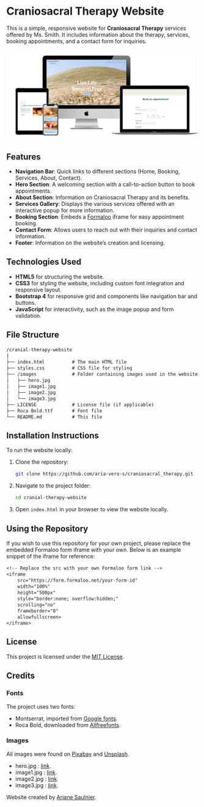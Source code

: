 # Craniosacral Therapy Website

This is a simple, responsive website for **Craniosacral Therapy** services offered by Ms. Smith. It includes information about the therapy, services, booking appointments, and a contact form for inquiries.

![Website Mockup](mockup.png)

## Features

- **Navigation Bar**: Quick links to different sections (Home, Booking, Services, About, Contact).
- **Hero Section**: A welcoming section with a call-to-action button to book appointments.
- **About Section**: Information on Craniosacral Therapy and its benefits.
- **Services Gallery**: Displays the various services offered with an interactive popup for more information.
- **Booking Section**: Embeds a [Formaloo](https://formaloo.net/) iframe for easy appointment booking.
- **Contact Form**: Allows users to reach out with their inquiries and contact information.
- **Footer**: Information on the website’s creation and licensing.

## Technologies Used

- **HTML5** for structuring the website.
- **CSS3** for styling the website, including custom font integration and responsive layout.
- **Bootstrap 4** for responsive grid and components like navigation bar and buttons.
- **JavaScript** for interactivity, such as the image popup and form validation.

## File Structure

```
/cranial-therapy-website
│
├── index.html          # The main HTML file
├── styles.css          # CSS file for styling
├── /images             # Folder containing images used in the website
│   ├── hero.jpg
│   ├── image1.jpg
│   ├── image2.jpg
│   └── image3.jpg
├── LICENSE             # License file (if applicable)
├── Roca Bold.ttf       # Font file
└── README.md           # This file
```

## Installation Instructions

To run the website locally:

1. Clone the repository:
   ```bash
   git clone https://github.com/aria-vero-s/craniosacral_therapy.git
   ```

2. Navigate to the project folder:
   ```bash
   cd cranial-therapy-website
   ```

3. Open `index.html` in your browser to view the website locally.

## Using the Repository

If you wish to use this repository for your own project, please replace the embedded Formaloo form iframe with your own. Below is an example snippet of the iframe for reference:

```
<!-- Replace the src with your own Formaloo form link -->
<iframe
    src="https://form.formaloo.net/your-form-id"
    width="100%"
    height="500px"
    style="border:none; overflow:hidden;"
    scrolling="no"
    frameborder="0"
    allowfullscreen>
</iframe>
```

## License

This project is licensed under the [MIT License](LICENSE).

## Credits

### Fonts

The project uses two fonts:

- Montserrat, imported from [Google fonts](https://fonts.google.com/specimen/Montserrat).
- Roca Bold, downloaded from [Allfreefonts](https://www.allfreefonts.co/roca-font/).

### Images

All images were found on [Pixabay](https://pixabay.com/) and [Unsplash](https://unsplash.com/).

- hero.jpg : [link](https://unsplash.com/photos/white-grass-covered-hill-VjM0b5P7rog).
- image1.jpg : [link](https://pixabay.com/fr/photos/bien-%C3%AAtre-massage-relaxation-1021131/).
- image2.jpg : [link](https://pixabay.com/fr/photos/fleur-sauna-bien-%C3%AAtre-th%C3%A9rapie-1884161/).
- image3.jpg : [link](https://pixabay.com/fr/photos/massage-bien-%C3%AAtre-japonais-1929064/).

Website created by [Ariane Saulnier](https://github.com/Aria-vero-s/).
